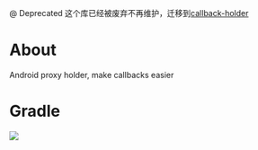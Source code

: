 @ Deprecated
这个库已经被废弃不再维护，迁移到[callback-holder](https://github.com/zj565061763/callback-holder)

# About
Android proxy holder, make callbacks easier

# Gradle
[![](https://jitpack.io/v/zj565061763/proxy-holder.svg)](https://jitpack.io/#zj565061763/proxy-holder)

